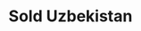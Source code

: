 ---
order: 2
title:  "Sold Uzbekistan"
img: "assets/images/slides/2.jpg"
mobile-img: "assets/images/slides/2m.jpg"
href: "javascript:void(0)"
target: "" # _blank
---